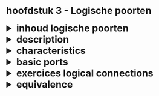 <style>
  summary, h1 {
    font-size: 25px;
    font-weight: bold
  }

  img { 
    zoom: 0.7;
    margin: 0 auto
  }

  u {
    font-size: 20px
  }

  .exam-question {
    color: red;
    font-weight: bold; 
  }

  .container {
      display: flex;
      flex-direction: column;
      justify-content: center;
      align-items: center;
      background: white
  }
</style>

# hoofdstuk 3 - Logische poorten

<details>
  <summary>inhoud logische poorten</summary>
    
    - description
    - characteristics
    - basic ports
    - logical connections
    - exercices on logical connections
    - equivalence
</details>

<details>
  <summary>description</summary>

- def. digital electronic switch working according to boolean logic
- elemental building blocks for computers
- build from electronical components (transistors / diods / weerstanden) (one port contains around 1-10 transistors)
- mostly grouped into **integrated circuits**

</details>

<details>
  <summary>characteristics</summary>

- mostly multiple ins one out
- signals can only be 1 at 3.5 volt or 0 at 0.5 volt
- possible inputs is always $2^n$

</details>

<details>
  <summary>basic ports</summary>

- NOT
- AND
- OR
- NAND
- NOR
- XOR

<div class="container"><img src="https://media.cheggcdn.com/study/a0f/a0f4027a-e18a-4775-bc58-1b3ac33db9fa/527712-3-4ICRQ1.png"></div>

<u>**tri-state-buffer**</u>

<div class="container"><img src="https://upload.wikimedia.org/wikipedia/commons/thumb/c/c0/Tristate_buffer.svg/320px-Tristate_buffer.svg.png"></div>

> a tri state buffer has an input A and a control input B. the controlinput B controls whether the input A is passed to the output
> or not. if the contorl input is a a HI-z signal is passed which disconnects the output from the circuit

state options :

- all are decoupled
  - no signal on conductor
  - output is undetermined
- one buffer coupled
  - signal of that buffer passed to conductor
- - one buffer coupled with same signal
  * that signal gets passed to the conductor
- - one buffer coupled with different signal
  * **short circuit**

</details>

<details>
  <summary>exercices logical connections</summary>

| a   | b   | c   | (not a) = d | b nand a = e | c xor e = m' | c and e = m |
| --- | --- | --- | ----------- | ------------ | ------------ | ----------- |
| t   | t   | t   | f           | f            | t            | f           |
| t   | t   | f   | f           | f            | f            | f           |
| t   | f   | t   | f           | t            | f            | t           |
| t   | f   | f   | f           | t            | t            | f           |
| f   | t   | t   | t           | t            | f            | t           |
| f   | t   | f   | t           | t            | t            | f           |
| f   | f   | t   | t           | t            | f            | t           |
| f   | f   | f   | t           | t            | t            | f           |

| a   | b   | (b xor a) = d | b and a = e | d or e = m |
| --- | --- | ------------- | ----------- | ---------- |
| t   | t   | f             | t           | t          |
| t   | f   | t             | f           | t          |
| f   | t   | t             | f           | t          |
| f   | f   | f             | f           | f          |

| a   | b   | c   | not(b xor a) = d | b and c = e | d and b = m | b or e = m |
| --- | --- | --- | ---------------- | ----------- | ----------- | ---------- |
| t   | t   | t   | t                | t           | t           | t          |
| t   | t   | f   | t                | f           | t           | t          |
| t   | f   | t   | f                | f           | f           | f          |
| t   | f   | f   | f                | f           | f           | f          |
| f   | t   | t   | f                | t           | f           | t          |
| f   | t   | f   | f                | f           | f           | t          |
| f   | f   | t   | t                | f           | f           | f          |
| f   | f   | f   | t                | f           | f           | f          |

| a   | b   | c   | a and b and c = d | a or b or c = e | d xor e = m |
| --- | --- | --- | ----------------- | --------------- | ----------- |
| t   | t   | t   | t                 | t               | f           |
| t   | t   | f   | f                 | t               | t           |
| t   | f   | t   | f                 | t               | t           |
| t   | f   | f   | f                 | t               | t           |
| f   | t   | t   | f                 | t               | t           |
| f   | t   | f   | f                 | t               | t           |
| f   | f   | t   | f                 | t               | t           |
| f   | f   | f   | f                 | f               | f           |

| a   | b   | c   | a nand b = d | c or d = m |
| --- | --- | --- | ------------ | ---------- |
| t   | t   | t   | f            | t          |
| t   | t   | f   | f            | f          |
| t   | f   | t   | t            | t          |
| t   | f   | f   | t            | t          |
| f   | t   | t   | t            | t          |
| f   | t   | f   | t            | t          |
| f   | f   | t   | t            | t          |
| f   | f   | f   | t            | t          |

| a   | b   | c   | d   | c and d = x | c xor d = z | x buff by a = y | z buff by b = w | m   |
| --- | --- | --- | --- | ----------- | ----------- | --------------- | --------------- | --- |
| t   | t   | t   | t   | T           | F           | hi-z            | hi-z            | -   |
| t   | t   | t   | f   | F           | T           | hi-z            | hi-z            | -   |
| t   | t   | f   | t   | F           | T           | hi-z            | hi-z            | -   |
| t   | t   | f   | f   | F           | F           | hi-z            | hi-z            | -   |
| t   | f   | t   | t   | T           | F           | hi-z            | F               | F   |
| t   | f   | t   | f   | F           | T           | hi-z            | T               | T   |
| t   | f   | f   | t   | F           | T           | hi-z            | T               | T   |
| t   | f   | f   | f   | F           | F           | hi-z            | F               | F   |
| f   | t   | t   | t   | T           | F           | T               | hi-z            | T   |
| f   | t   | t   | f   | F           | T           | F               | hi-z            | F   |
| f   | t   | f   | t   | F           | T           | F               | hi-z            | F   |
| f   | t   | f   | f   | F           | F           | F               | hi-z            | F   |
| f   | f   | t   | t   | T           | F           | T               | F               | x   |
| f   | f   | t   | f   | F           | T           | F               | T               | x   |
| f   | f   | f   | f   | F           | F           | F               | F               | F   |

| a   | b   | c   | a and b = d | a xor b = e | b or c = f | d buff by a = g | f buff by e =h | m   |
| --- | --- | --- | ----------- | ----------- | ---------- | --------------- | -------------- | --- |
| 1   | 1   | 1   | 1           | 0           | 1          | 1               | 1              | 1   |
| 1   | 1   | 0   | 1           | 0           | 1          | 1               | 1              | 1   |
| 1   | 0   | 1   | 0           | 1           | 1          | 0               | hi-z           | 0   |
| 1   | 0   | 0   | 0           | 1           | 0          | 0               | hi-z           | 0   |
| 0   | 1   | 1   | 0           | 1           | 1          | hi-z            | hi-z           | -   |
| 0   | 1   | 0   | 0           | 1           | 1          | hi-z            | hi-z           | -   |
| 0   | 0   | 1   | 0           | 0           | 1          | hi-z            | 1              | 1   |
| 0   | 0   | 0   | 0           | 0           | 0          | hi-z            | 0              | 0   |

</details>

<details>
  <summary>equivalence</summary>

def. two logical gates are equivalent if their outputs are the same given a certain input

</details>
